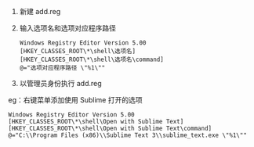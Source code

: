 1.  新建 add.reg
2.  输入选项名和选项对应程序路径

        Windows Registry Editor Version 5.00
        [HKEY_CLASSES_ROOT\*\shell\选项名]
        [HKEY_CLASSES_ROOT\*\shell\选项名\command]
        @="选项对应程序路径 \"%1\""
3.  以管理员身份执行 add.reg

eg：右键菜单添加使用 Sublime 打开的选项

    Windows Registry Editor Version 5.00
    [HKEY_CLASSES_ROOT\*\shell\Open with Sublime Text]
    [HKEY_CLASSES_ROOT\*\shell\Open with Sublime Text\command]
    @="C:\\Program Files (x86)\\Sublime Text 3\\sublime_text.exe \"%1\""
